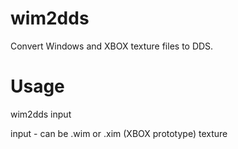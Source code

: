 # wim2dds
Convert Windows and XBOX texture files to DDS.

# Usage
wim2dds input

input - can be .wim or .xim (XBOX prototype) texture

